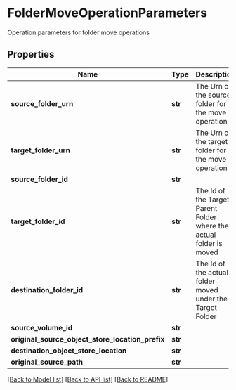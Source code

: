 # FolderMoveOperationParameters

Operation parameters for folder move operations
## Properties
Name | Type | Description | Notes
------------ | ------------- | ------------- | -------------
**source_folder_urn** | **str** | The Urn of the source folder for the move operation | [optional] 
**target_folder_urn** | **str** | The Urn of the target folder for the move operation | [optional] 
**source_folder_id** | **str** |  | [optional] 
**target_folder_id** | **str** | The Id of the Target Parent Folder where the actual folder is moved | [optional] 
**destination_folder_id** | **str** | The Id of the actual folder moved under the Target Folder | [optional] 
**source_volume_id** | **str** |  | [optional] 
**original_source_object_store_location_prefix** | **str** |  | [optional] 
**destination_object_store_location** | **str** |  | [optional] 
**original_source_path** | **str** |  | [optional] 

[[Back to Model list]](../README.md#documentation-for-models) [[Back to API list]](../README.md#documentation-for-api-endpoints) [[Back to README]](../README.md)


